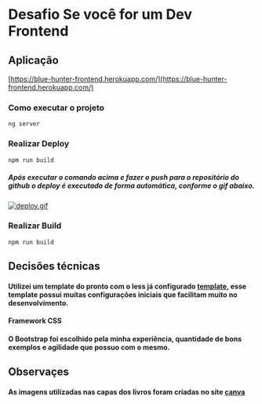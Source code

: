 # Desafio Se você for um Dev Frontend

## Aplicação
[https://blue-hunter-frontend.herokuapp.com/](https://blue-hunter-frontend.herokuapp.com/)

### Como executar o projeto
```ng server```

### Realizar Deploy
```npm run build```
##### Após executar o comando acima e fazer o push para o repositório do github o deploy é executado de forma automática, conforme o gif abaixo.
[![deploy.gif](https://s33.postimg.org/qtc509tzz/deploy.gif)](https://postimg.org/image/oc0dt0a3f/)

### Realizar Build
```npm run build```

## Decisões técnicas
####  Utilizei um template do pronto com o less já configurado [template](https://github.com/angular/angular-cli), esse template  possui muitas configurações iniciais que facilitam muito no desenvolvimento.

#### Framework CSS
#### O Bootstrap foi escolhido pela minha experiência, quantidade de bons exemplos e agilidade que possuo com o mesmo.

## Observaçes
#### As imagens utilizadas nas capas dos livros foram criadas no site [canva](https://www.canva.com/pt_br/criar/capa-livro/)
